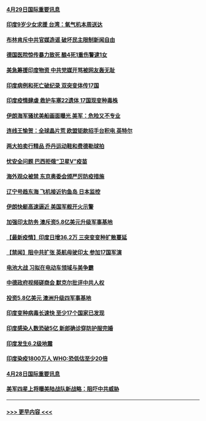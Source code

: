 #### [4月29日国际重要讯息](../pages/prog202/a103106849.md?t=04292201) 
#### [印度9岁少女求援 台湾：氧气机本周送达](../pages/prog202/a103106838.md?t=04292201) 
#### [布林肯斥中共官媒造谣 破坏民主限制新闻自由](../pages/prog202/a103106807.md?t=04292201) 
#### [德国医院惊传暴力致死 酿4死1重伤警逮1女](../pages/prog202/a103106635.md?t=04292201) 
#### [美急筹援印度物资 中共党媒开骂被网友轰无耻](../pages/prog202/a103106557.md?t=04292201) 
#### [印度病例和死亡破纪录 双突变体传17国](../pages/prog202/a103106574.md?t=04292201) 
#### [印度疫情肆虐 救护车塞22遗体 17国现变种毒株](../pages/prog202/a103106495.md?t=04292201) 
#### [伊朗海军骚扰美船画面曝光 美军：危险又不专业](../pages/prog202/a103105866.md?t=04292201) 
#### [连线王愉贺：全球晶片荒 欧盟钜款招手台积电 英特尔](../pages/prog202/a103105727.md?t=04292201) 
#### [两大拍卖行精品 乔丹运动鞋和费德勒球拍](../pages/prog202/a103106507.md?t=04292201) 
#### [忧安全问题 巴西拒俄“卫星V”疫苗](../pages/prog202/a103106209.md?t=04292201) 
#### [海外观众被禁 东京奥委会颁严厉防疫措施](../pages/prog202/a103106464.md?t=04292201) 
#### [辽宁号趋东海 飞机接近钓鱼岛 日本监控](../pages/prog202/a103106452.md?t=04292201) 
#### [伊朗快艇高速逼近 美国军舰开火示警](../pages/prog202/a103106445.md?t=04292201) 
#### [加强印太防务 澳斥资5.8亿美元升级军事基地](../pages/prog202/a103106213.md?t=04292201) 
#### [【最新疫情】印度日增36.2万 三突变变种扩散蔓延](../pages/prog202/a103106369.md?t=04292201) 
#### [【禁闻】阻中共扩张 英航母驶印太 参加17国军演](../pages/prog202/a103106336.md?t=04292201) 
#### [电池大战 习拟在电动车领域与美争霸](../pages/prog202/a103106340.md?t=04292201) 
#### [中德政府视频磋商会 默克尔批评中共人权](../pages/prog202/a103106333.md?t=04292201) 
#### [投资5.8亿美元 澳洲升级四军事基地](../pages/prog202/a103106313.md?t=04292201) 
#### [印度变种病毒长速快 至少17个国家已发现](../pages/prog202/a103106217.md?t=04292201) 
#### [印度感染人数恐破5亿 新郎确诊穿防护服完婚](../pages/prog202/a103106142.md?t=04292201) 
#### [印度发生6.2级地震](../pages/prog202/a103106119.md?t=04292201) 
#### [印度染疫1800万人 WHO:恐低估至少20倍](../pages/prog202/a103106072.md?t=04292201) 
#### [4月28日国际重要讯息](../pages/prog202/a103106079.md?t=04292201) 
#### [美军四星上将曝美陆战队新战略：阻吓中共威胁](../pages/prog202/a103106041.md?t=04292201) 

----
#### [ >>> 更早内容 <<< ](../indexes/prog202-earlier.md)

